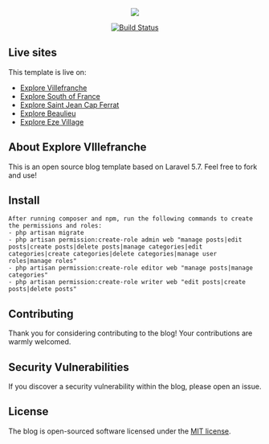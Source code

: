 <p align="center"><img src="https://s3.eu-west-3.amazonaws.com/explorevillefranche/logo.svg"></p>

<p align="center">
	<a href="https://travis-ci.org/mwargan/ExploreVillefranche"><img src="https://travis-ci.org/mwargan/ExploreVillefranche.svg?branch=master" alt="Build Status"></a>
</p>

## Live sites
This template is live on:
- [Explore Villefranche](https://explorevillefranche.com)
- [Explore South of France](https://exploresouthoffrance.com)
- [Explore Saint Jean Cap Ferrat](https://exploresaintjeancapferrat.com)
- [Explore Beaulieu](https://explorebeaulieu.com)
- [Explore Eze Village](https://exploreezevillage.com)

## About Explore VIllefranche

This is an open source blog template based on Laravel 5.7. Feel free to fork and use!

## Install

	After running composer and npm, run the following commands to create the permissions and roles:
    - php artisan migrate
    - php artisan permission:create-role admin web "manage posts|edit posts|create posts|delete posts|manage categories|edit categories|create categories|delete categories|manage user roles|manage roles"
    - php artisan permission:create-role editor web "manage posts|manage categories"
    - php artisan permission:create-role writer web "edit posts|create posts|delete posts"

## Contributing

Thank you for considering contributing to the blog! Your contributions are warmly welcomed.

## Security Vulnerabilities

If you discover a security vulnerability within the blog, please open an issue.

## License

The blog is open-sourced software licensed under the [MIT license](https://opensource.org/licenses/MIT).
